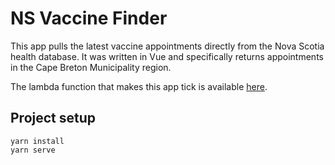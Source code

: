 # NS Vaccine Finder

This app pulls the latest vaccine appointments directly from the Nova Scotia health database. It was written in Vue and specifically returns appointments in the Cape Breton Municipality region.

The lambda function that makes this app tick is available [here](https://github.com/gwoods22/hrm-vaccine-finder-backend).

## Project setup
```
yarn install
yarn serve
```

